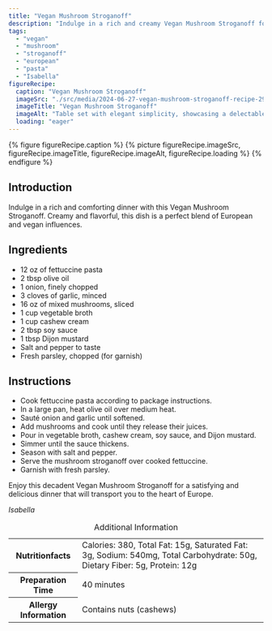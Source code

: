 ```yaml
---
title: "Vegan Mushroom Stroganoff"
description: "Indulge in a rich and creamy Vegan Mushroom Stroganoff for a comforting dinner. This European-inspired dish is vegan and full of flavor."
tags:
  - "vegan"
  - "mushroom"
  - "stroganoff"
  - "european"
  - "pasta"
  - "Isabella"
figureRecipe: 
  caption: "Vegan Mushroom Stroganoff"
  imageSrc: "./src/media/2024-06-27-vegan-mushroom-stroganoff-recipe-2993.png"
  imageTitle: "Vegan Mushroom Stroganoff"
  imageAlt: "Table set with elegant simplicity, showcasing a delectable Vegan Mushroom Stroganoff in a manageable size, inviting enjoyment."
  loading: "eager"
---
```


{% figure figureRecipe.caption %}
{% picture figureRecipe.imageSrc, figureRecipe.imageTitle, figureRecipe.imageAlt, figureRecipe.loading %}
{% endfigure %}

## Introduction

Indulge in a rich and comforting dinner with this Vegan Mushroom Stroganoff. Creamy and flavorful, this dish is a perfect blend of European and vegan influences.

## Ingredients

* 12 oz of fettuccine pasta
* 2 tbsp olive oil
* 1 onion, finely chopped
* 3 cloves of garlic, minced
* 16 oz of mixed mushrooms, sliced
* 1 cup vegetable broth
* 1 cup cashew cream
* 2 tbsp soy sauce
* 1 tbsp Dijon mustard
* Salt and pepper to taste
* Fresh parsley, chopped (for garnish)

## Instructions

* Cook fettuccine pasta according to package instructions.
* In a large pan, heat olive oil over medium heat.
* Sauté onion and garlic until softened.
* Add mushrooms and cook until they release their juices.
* Pour in vegetable broth, cashew cream, soy sauce, and Dijon mustard.
* Simmer until the sauce thickens.
* Season with salt and pepper.
* Serve the mushroom stroganoff over cooked fettuccine.
* Garnish with fresh parsley.

Enjoy this decadent Vegan Mushroom Stroganoff for a satisfying and delicious dinner that will transport you to the heart of Europe.

*Isabella*

<table><caption class='sr-only'>Additional Information</caption><tr><th>Nutritionfacts</th><td>Calories: 380, Total Fat: 15g, Saturated Fat: 3g, Sodium: 540mg, Total Carbohydrate: 50g, Dietary Fiber: 5g, Protein: 12g&nbsp;</td></tr><tr><th>Preparation Time</th><td>40 minutes&nbsp;</td></tr><tr><th>Allergy Information</th><td>Contains nuts (cashews)&nbsp;</td></tr></table>

